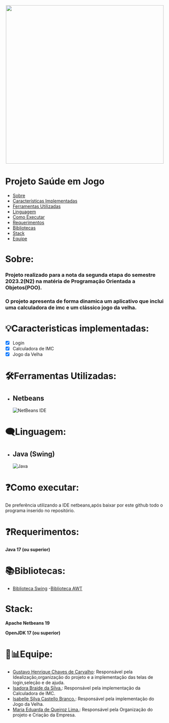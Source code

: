 <div align ="center">
  <img src="https://github.com/GustavoHenrique07/AplicativoPOO/blob/main/ProjetoSa%C3%BAdeEmJogo/Programa/src/resources/Logo.jpg" width = "500px"/>
  </div>
<h1>
Projeto Saúde em Jogo
</h1>


* [Sobre](#Sobre)
* [Características Implementadas](#Características-Implementadas)
* [Ferramentas Utilizadas](#Ferramentas-Utilizadas)
* [Linguagem](#Linguagem)
* [Como Executar](#Como-Executar)
* [Requerimentos](#Requerimentos)
* [Bibliotecas](#Bibliotecas)
* [Stack](#Stack)
* [Equipe](#Equipe)

# Sobre:
  
<h3>
  Projeto realizado para a nota da segunda etapa do semestre 2023.2(N2) na matéria de Programação Orientada a Objetos(POO).
  </h3>
  
<h3>
  O projeto apresenta de forma dinamica um aplicativo que inclui uma calculadora de imc e um clássico jogo da velha.
  </h3>
  
# 💡Caracteristicas implementadas:

* [x] Login
* [x] Calculadora de IMC
* [x] Jogo da Velha

# 🛠Ferramentas Utilizadas:
  
  * ## Netbeans
     ![NetBeans IDE](https://img.shields.io/badge/NetBeansIDE-1B6AC6.svg?style=for-the-badge&logo=apache-netbeans-ide&logoColor=white)

# 🗨Linguagem:

* ## Java (Swing)
   ![Java](https://img.shields.io/badge/java-%23ED8B00.svg?style=for-the-badge&logo=openjdk&logoColor=white)

# ❓Como executar:
De preferência utilizando a IDE netbeans,após baixar por este github todo o programa inserido no repositório.

# ❓Requerimentos:
**Java 17 (ou superior)**

# 📚Bibliotecas: 
- [Biblioteca Swing](https://homepages.dcc.ufmg.br/~fsantos/ECOi06/aulaSwingSWT.pdf)
-[Biblioteca AWT](https://homepages.dcc.ufmg.br/~fsantos/ECOi06/aulaSwingSWT.pdf)

# Stack:
**Apache Netbeans 19**

**OpenJDK 17 (ou superior)**

# 💼📊Equipe:
- [Gustavo Henrique Chaves de Carvalho](https://github.com/GustavoHenrique07):
  Responsável pela Idealização,organização do projeto e a implementação das telas de login,seleção e de ajuda.
- [Isadora Braide da Silva.](https://github.com/isadorabraide):
  Responsável pela implementação da Calculadora de IMC.
- [Isabelle Silva Castello Branco.](https://github.com/isabellecastello):
  Responsável pela implementação do Jogo da Velha.
- [Maria Eduarda de Queiroz Lima.](https://github.com/MEduardaQueiroz):
  Responsável pela Organização do projeto e Criação da Empresa.
